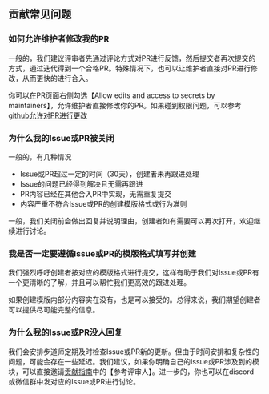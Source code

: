 ## 贡献常见问题

### 如何允许维护者修改我的PR

一般的，我们建议评审者先通过评论方式对PR进行反馈，然后提交者再次提交的方式，通过迭代得到一个合格PR。特殊情况下，也可以让维护者直接对PR进行修改，从而更快的进行合入。

你可以在PR页面右侧勾选【Allow edits and access to secrets by maintainers】，允许维护者直接修改你的PR。如果碰到权限问题，可以参考[github允许对PR进行更改](https://docs.github.com/en/pull-requests/collaborating-with-pull-requests/working-with-forks/allowing-changes-to-a-pull-request-branch-created-from-a-fork)

### 为什么我的Issue或PR被关闭

一般的，有几种情况

- Issue或PR超过一定的时间（30天），创建者未再跟进处理
- Issue的问题已经得到解决且无需再跟进
- PR内容已经在其他合入PR中实现，无需重复提交
- 内容严重不符合Issue或PR的创建模版格式或行为准则

一般，我们关闭前会做出回复并说明理由，创建者如有需要可以再次打开，欢迎继续进行讨论。

### 我是否一定要遵循Issue或PR的模版格式填写并创建

我们强烈呼吁创建者按对应的模版格式进行提交，这样有助于我们对Issue或PR有一个更清晰的了解，并且可以帮忙我们更高效的跟进处理。

如果创建模版内部分内容实在没有，也是可以接受的。总得来说，我们期望创建者可以提供尽可能完整的信息。

### 为什么我的Issue或PR没人回复

我们会安排步道师定期及时检查Issue或PR新的更新。但由于时间安排和复杂性的问题，可能会存在一些延迟。我们建议，如果你明确自己的Issue或PR涉及到的模块，可以直接邀请[贡献指南](contribution_guidelines.md)中的【参考评审人】。进一步的，你也可以在discord或微信群中发对应的Issue或PR进行讨论。


